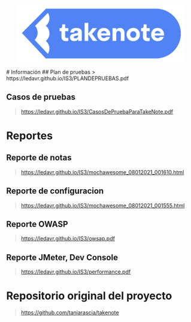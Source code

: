 <p align="center">
  <img src="./assets/logo.png">
</p>
# Información
## Plan de pruebas
> https://ledavr.github.io/IS3/PLANDEPRUEBAS.pdf

## Casos de pruebas
> https://ledavr.github.io/IS3/CasosDePruebaParaTakeNote.pdf


# Reportes
## Reporte de notas
> https://ledavr.github.io/IS3/mochawesome_08012021_001610.html

## Reporte de configuracion
> https://ledavr.github.io/IS3/mochawesome_08012021_001555.html

## Reporte OWASP
> https://ledavr.github.io/IS3/owsap.pdf

## Reporte JMeter, Dev Console
> https://ledavr.github.io/IS3/performance.pdf

# Repositorio original del proyecto
> https://github.com/taniarascia/takenote
